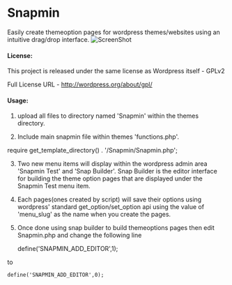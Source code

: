 Snapmin
=======

Easily create themeoption pages for wordpress themes/websites using an intuitive drag/drop interface.
![ScreenShot](http://i.imgur.com/raFTAS2.png)


#### License:

  This project is released under the same license as Wordpress itself - GPLv2
  
  Full License URL - http://wordpress.org/about/gpl/



#### Usage:

1. upload all files to directory named 'Snapmin' within the themes directory.

2. Include main snapmin file within themes 'functions.php'.
  
  require get_template_directory() . '/Snapmin/Snapmin.php';

3. Two new menu items will display within the wordpress admin area 'Snapmin Test' and 'Snap Builder'. Snap Builder is the editor interface for building the theme option pages that are displayed under the Snapmin Test menu item.

4. Each pages(ones created by script) will save their options using wordpress' standard get_option/set_option api using the value of 'menu_slug' as the name when you create the pages. 

5. Once done using snap builder to build themeoptions pages then edit Snapmin.php and change the following line
  
	define('SNAPMIN_ADD_EDITOR',1);

  to
  
	define('SNAPMIN_ADD_EDITOR',0);

